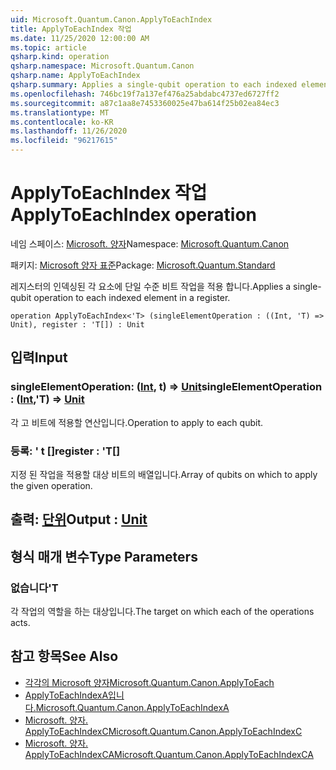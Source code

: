 ```yaml
---
uid: Microsoft.Quantum.Canon.ApplyToEachIndex
title: ApplyToEachIndex 작업
ms.date: 11/25/2020 12:00:00 AM
ms.topic: article
qsharp.kind: operation
qsharp.namespace: Microsoft.Quantum.Canon
qsharp.name: ApplyToEachIndex
qsharp.summary: Applies a single-qubit operation to each indexed element in a register.
ms.openlocfilehash: 746bc19f7a137ef476a25abdabc4737ed6727ff2
ms.sourcegitcommit: a87c1aa8e7453360025e47ba614f25b02ea84ec3
ms.translationtype: MT
ms.contentlocale: ko-KR
ms.lasthandoff: 11/26/2020
ms.locfileid: "96217615"
---
```

# <a name="applytoeachindex-operation"></a><span data-ttu-id="f4d64-102">ApplyToEachIndex 작업</span><span class="sxs-lookup"><span data-stu-id="f4d64-102">ApplyToEachIndex operation</span></span>

<span data-ttu-id="f4d64-103">네임 스페이스: [Microsoft. 양자](xref:Microsoft.Quantum.Canon)</span><span class="sxs-lookup"><span data-stu-id="f4d64-103">Namespace: [Microsoft.Quantum.Canon](xref:Microsoft.Quantum.Canon)</span></span>

<span data-ttu-id="f4d64-104">패키지: [Microsoft 양자 표준](https://nuget.org/packages/Microsoft.Quantum.Standard)</span><span class="sxs-lookup"><span data-stu-id="f4d64-104">Package: [Microsoft.Quantum.Standard](https://nuget.org/packages/Microsoft.Quantum.Standard)</span></span>


<span data-ttu-id="f4d64-105">레지스터의 인덱싱된 각 요소에 단일 수준 비트 작업을 적용 합니다.</span><span class="sxs-lookup"><span data-stu-id="f4d64-105">Applies a single-qubit operation to each indexed element in a register.</span></span>

```qsharp
operation ApplyToEachIndex<'T> (singleElementOperation : ((Int, 'T) => Unit), register : 'T[]) : Unit
```


## <a name="input"></a><span data-ttu-id="f4d64-106">입력</span><span class="sxs-lookup"><span data-stu-id="f4d64-106">Input</span></span>

### <a name="singleelementoperation--intt--unit"></a><span data-ttu-id="f4d64-107">singleElementOperation: ([Int](xref:microsoft.quantum.lang-ref.int), t) => [Unit](xref:microsoft.quantum.lang-ref.unit)</span><span class="sxs-lookup"><span data-stu-id="f4d64-107">singleElementOperation : ([Int](xref:microsoft.quantum.lang-ref.int),'T) => [Unit](xref:microsoft.quantum.lang-ref.unit)</span></span> 

<span data-ttu-id="f4d64-108">각 고 비트에 적용할 연산입니다.</span><span class="sxs-lookup"><span data-stu-id="f4d64-108">Operation to apply to each qubit.</span></span>


### <a name="register--t"></a><span data-ttu-id="f4d64-109">등록: ' t []</span><span class="sxs-lookup"><span data-stu-id="f4d64-109">register : 'T[]</span></span>

<span data-ttu-id="f4d64-110">지정 된 작업을 적용할 대상 비트의 배열입니다.</span><span class="sxs-lookup"><span data-stu-id="f4d64-110">Array of qubits on which to apply the given operation.</span></span>



## <a name="output--unit"></a><span data-ttu-id="f4d64-111">출력: [단위](xref:microsoft.quantum.lang-ref.unit)</span><span class="sxs-lookup"><span data-stu-id="f4d64-111">Output : [Unit](xref:microsoft.quantum.lang-ref.unit)</span></span>



## <a name="type-parameters"></a><span data-ttu-id="f4d64-112">형식 매개 변수</span><span class="sxs-lookup"><span data-stu-id="f4d64-112">Type Parameters</span></span>

### <a name="t"></a><span data-ttu-id="f4d64-113">없습니다</span><span class="sxs-lookup"><span data-stu-id="f4d64-113">'T</span></span>

<span data-ttu-id="f4d64-114">각 작업의 역할을 하는 대상입니다.</span><span class="sxs-lookup"><span data-stu-id="f4d64-114">The target on which each of the operations acts.</span></span>

## <a name="see-also"></a><span data-ttu-id="f4d64-115">참고 항목</span><span class="sxs-lookup"><span data-stu-id="f4d64-115">See Also</span></span>

- [<span data-ttu-id="f4d64-116">각각의 Microsoft 양자</span><span class="sxs-lookup"><span data-stu-id="f4d64-116">Microsoft.Quantum.Canon.ApplyToEach</span></span>](xref:Microsoft.Quantum.Canon.ApplyToEach)
- [<span data-ttu-id="f4d64-117">ApplyToEachIndexA입니다.</span><span class="sxs-lookup"><span data-stu-id="f4d64-117">Microsoft.Quantum.Canon.ApplyToEachIndexA</span></span>](xref:Microsoft.Quantum.Canon.ApplyToEachIndexA)
- [<span data-ttu-id="f4d64-118">Microsoft. 양자. ApplyToEachIndexC</span><span class="sxs-lookup"><span data-stu-id="f4d64-118">Microsoft.Quantum.Canon.ApplyToEachIndexC</span></span>](xref:Microsoft.Quantum.Canon.ApplyToEachIndexC)
- [<span data-ttu-id="f4d64-119">Microsoft. 양자. ApplyToEachIndexCA</span><span class="sxs-lookup"><span data-stu-id="f4d64-119">Microsoft.Quantum.Canon.ApplyToEachIndexCA</span></span>](xref:Microsoft.Quantum.Canon.ApplyToEachIndexCA)